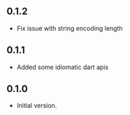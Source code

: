 ## 0.1.2
- Fix issue with string encoding length

## 0.1.1
- Added some idiomatic dart apis

## 0.1.0
- Initial version.
